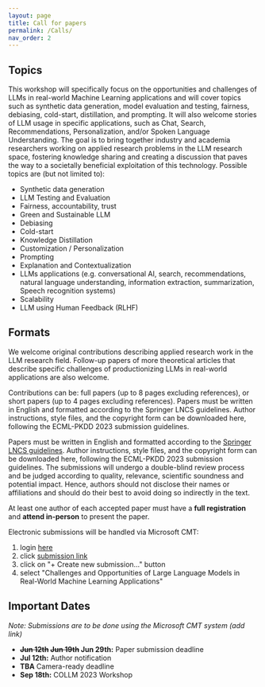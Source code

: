 ```yaml
---
layout: page
title: Call for papers
permalink: /Calls/
nav_order: 2
---
```


## Topics

This workshop will specifically focus on the opportunities and challenges of LLMs in
real-world Machine Learning applications and will cover topics such as synthetic data
generation, model evaluation and testing, fairness, debiasing, cold-start, distillation, and
prompting. It will also welcome stories of LLM usage in specific applications, such as
Chat, Search, Recommendations, Personalization, and/or Spoken Language
Understanding.
The goal is to bring together industry and academia researchers working on applied
research problems in the LLM research space, fostering knowledge sharing and creating
a discussion that paves the way to a societally beneficial exploitation of this technology.
Possible topics are (but not limited to):
- Synthetic data generation
- LLM Testing and Evaluation
- Fairness, accountability, trust
- Green and Sustainable LLM
- Debiasing
- Cold-start
- Knowledge Distillation
- Customization / Personalization
- Prompting
- Explanation and Contextualization
- LLMs applications (e.g. conversational AI, search, recommendations, natural
  language understanding, information extraction, summarization, Speech
  recognition systems)
- Scalability
- LLM using Human Feedback (RLHF)

## Formats

We welcome original contributions describing applied research work in the LLM research field. Follow-up papers of more theoretical articles that describe specific challenges of productionizing LLMs in real-world applications are also welcome.

Contributions can be: full papers (up to 8 pages excluding references), or short papers (up to 4 pages excluding references). Papers must be written in English and formatted according to the Springer LNCS guidelines. Author instructions, style files, and the copyright form can be downloaded here, following the ECML-PKDD 2023 submission guidelines.

Papers must be written in English and formatted  according to the [Springer LNCS guidelines](https://www.springer.com/gp/computer-science/lncs/conference-proceedings-guidelines). 
Author instructions, style files, and the copyright form can be downloaded here, following the ECML-PKDD 2023 submission
guidelines. The submissions will undergo a double-blind review process and be judged according
to quality, relevance, scientific soundness and potential impact. Hence, authors should
not disclose their names or affiliations and should do their best to avoid doing so
indirectly in the text.

At least one author of each accepted paper must have a <b>full registration</b> and <b>attend in-person</b> to present the paper.

Electronic submissions will be handled via Microsoft CMT:

1. login [here](https://cmt3.research.microsoft.com)
2. click [submission link](https://cmt3.research.microsoft.com/ECMLPKDDworkshop2023/Submission/Index)
3. click on "+ Create new submission…" button
4. select "Challenges and Opportunities of Large Language Models in Real-World Machine Learning Applications"

## Important Dates

*Note: Submissions are to be done using the Microsoft CMT system (add link)*

* **~~Jun 12th~~ ~~Jun 19th~~ Jun 29th:** Paper submission deadline
* **Jul 12th:** Author notification
* **TBA** Camera-ready deadline
* **Sep 18th:** COLLM 2023 Workshop

